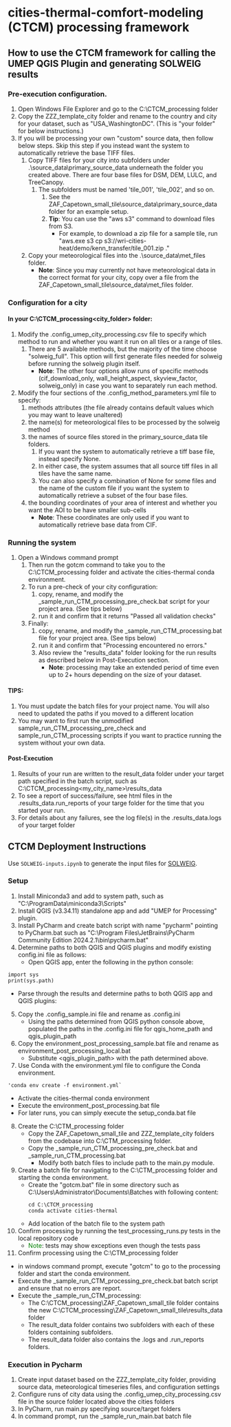 # cities-thermal-comfort-modeling (CTCM) processing framework

## How to use the CTCM framework for calling the UMEP QGIS Plugin and generating SOLWEIG results
### Pre-execution configuration.
   1. Open Windows File Explorer and go to the C:\CTCM_processing folder
   1. Copy the ZZZ_template_city folder and rename to the country and city for your dataset, such as "USA_WashingtonDC". (This is "your folder" for below instructions.)
   1. If you will be processing your own "custom" source data, then follow below steps. Skip this step if you instead want the system to automatically retrieve the base TIFF files.
      1. Copy TIFF files for your city into subfolders under .\source_data\primary_source_data underneath the folder you created above. There are four base files for DSM, DEM, LULC, and TreeCanopy.
         1. The subfolders must be named 'tile_001', 'tile_002', and so on.
            1. See the ZAF_Capetown_small_tile\source_data\primary_source_data folder for an example setup.
            1. **Tip**: You can use the "aws s3" command to download files from S3.
               * For example, to download a zip file for a sample tile, run "aws.exe s3 cp s3://wri-cities-heat/demo/kenn_transfer/tile_001.zip ." 
      1. Copy your meteorological files into the .\source_data\met_files folder.
         * **Note**: Since you may currently not have meteorological data in the correct format for your city, copy over a file from the ZAF_Capetown_small_tile\source_data\met_files folder.

### Configuration for a city
   #### In your C:\CTCM_processing\<city_folder> folder:
   1. Modify the .config_umep_city_processing.csv file to specify which method to run and whether you want it run on all tiles or a range of tiles.
      1. There are 5 available methods, but the majority of the time choose "solweig_full". This option will first generate files needed for solweig before running the solweig plugin itself.
         * **Note**: The other four options allow runs of specific methods (cif_download_only, wall_height_aspect, skyview_factor, solweig_only) in case you want to separately run each method.
   1. Modify the four sections of the .config_method_parameters.yml file to specify:
      1. methods attributes (the file already contains default values which you may want to leave unaltered)
      1. the name(s) for meteorological files to be processed by the solweig method
      1. the names of source files stored in the primary_source_data tile folders.
         1. If you want the system to automatically retrieve a tiff base file, instead specify None.
         1. In either case, the system assumes that all source tiff files in all tiles have the same name.
         1. You can also specify a combination of None for some files and the name of the custom file if you want the system to automatically retrieve a subset of the four base files.
      1. the bounding coordinates of your area of interest and whether you want the AOI to be have smaller sub-cells
         * **Note**: These coordinates are only used if you want to automatically retrieve base data from CIF.

### Running the system
   1. Open a Windows command prompt
      1. Then run the gotcm command to take you to the C:\CTCM_processing folder and activate the cities-thermal conda environment. 
      1. To run a pre-check of your city configuration:
         1. copy, rename, and modify the _sample_run_CTM_processing_pre_check.bat script for your project area. (See tips below)
         1. run it and confirm that it returns "Passed all validation checks"
      1. Finally:
         1. copy, rename, and modify the _sample_run_CTM_processing.bat file for your project area. (See tips below)
         1. run it and confirm that "Processing encountered no errors."
         1. Also review the "results_data" folder looking for the run results as described below in Post-Execution section.
            * **Note**: processing may take an extended period of time even up to 2+ hours depending on the size of your dataset. 
#### TIPS:
1. You must update the batch files for your project name. You will also need to updated the paths if you moved to a different location
1. You may want to first run the unmodified sample_run_CTM_processing_pre_check and sample_run_CTM_processing scripts if you want to practice running the system without your own data.

#### Post-Execution
   1. Results of your run are written to the result_data folder under your target path specified in the batch script, such as C:\CTCM_processing\<my_city_name>\results_data
   1. To see a report of success/failure, see html files in the .results_data\.run_reports of your targe folder for the time that you started your run. 
   1. For details about any failures, see the log file(s) in the .results_data\.logs of your target folder
   


## CTCM Deployment Instructions

Use `SOLWEIG-inputs.ipynb` to generate the input files for [SOLWEIG](https://umep-docs.readthedocs.io/projects/tutorial/en/latest/Tutorials/IntroductionToSolweig.html).

### Setup
1. Install Miniconda3 and add to system path, such as "C:\ProgramData\miniconda3\Scripts"
2. Install QGIS (v3.34.11) standalone app and add "UMEP for Processing" plugin.
3. Install PyCharm and create batch script with name "pycharm" pointing to PyCharm.bat such as "C:\Program Files\JetBrains\PyCharm Community Edition 2024.2.1\bin\pycharm.bat"
4. Determine paths to both QGIS and QGIS plugins and modify existing config.ini file as follows:
   * Open QGIS app, enter the following in the python console:
 ~~~
import sys
print(sys.path)
 ~~~
   * Parse through the results and determine paths to both QGIS app and QGIS plugins:
5. Copy the .config_sample.ini file and rename as .config.ini
   * Using the paths determined from QGIS python console above, populated the paths in the .config.ini file for qgis_home_path and qgis_plugin_path
6. Copy the environment_post_processing_sample.bat file and rename as environment_post_processing_local.bat
   * Substitute <qgis_plugin_path> with the path determined above.
7. Use Conda with the environment.yml file to configure the Conda environment.
~~~
'conda env create -f environment.yml`
~~~
   * Activate the cities-thermal conda environment
   * Execute the environment_post_processing.bat file
   * For later runs, you can simply execute the setup_conda.bat file
8. Create the C:\CTM_processing folder
   * Copy the ZAF_Capetown_small_tile and ZZZ_template_city folders from the codebase into C:\CTM_processing folder.
   * Copy the _sample_run_CTM_processing_pre_check.bat and _sample_run_CTM_processing.bat
     * Modify both batch files to include path to the main.py module.
9. Create a batch file for navigating to the C:\CTM_processing folder and starting the conda environment.
   * Create the "gotcm.bat" file in some directory such as C:\Users\Administrator\Documents\Batches with following content:
     ~~~
     cd C:\CTCM_processing
     conda activate cities-thermal
     ~~~
   * Add location of the batch file to the system path
10. Confirm processing by running the test_processing_runs.py tests in the local repository code
    * <span style='color: green;'>Note</span>: tests may show exceptions even though the tests pass
11. Confirm processing using the C:\CTM_processing folder
   * in windows command prompt, execute "gotcm" to go to the processing folder and start the conda environment.
   * Execute the _sample_run_CTM_processing_pre_check.bat batch script and ensure that no errors are report.
   * Execute the _sample_run_CTM_processing:
     * The C:\CTCM_processing\ZAF_Capetown_small_tile folder contains the new C:\CTCM_processing\ZAF_Capetown_small_tile\results_data folder
     * The result_data folder contains two subfolders with each of these folders containing subfolders.
     * The result_data folder also contains the .logs and .run_reports folders.

### Execution in Pycharm
1. Create input dataset based on the ZZZ_template_city folder, providing source data, meteorological timeseries files, and configuration settings
1. Configure runs of city data using the .config_umep_city_processing.csv file in the source folder located above the cities folders
1. In PyCharm, run main.py specifying source/target folders
1. In command prompt, run the _sample_run_main.bat batch file



